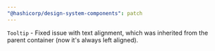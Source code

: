```yaml
---
"@hashicorp/design-system-components": patch
---
```


`Tooltip` - Fixed issue with text alignment, which was inherited from the parent container (now it's always left aligned).
